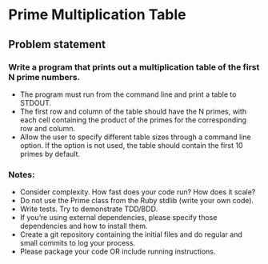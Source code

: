 # Prime Multiplication Table
## Problem statement

### Write a program that prints out a multiplication table of the first N prime numbers.

* The program must run from the command line and print a table to STDOUT.
* The first row and column of the table should have the N primes, with each cell containing the product of the primes for the corresponding row and column.
* Allow the user to specify different table sizes through a command line option. If the option is not used, the table should contain the first 10 primes by default.

### Notes:

* Consider complexity. How fast does your code run? How does it scale?
* Do not use the Prime class from the Ruby stdlib (write your own code).
* Write tests. Try to demonstrate TDD/BDD.
* If you’re using external dependencies, please specify those dependencies and how to install them.
* Create a git repository containing the initial files and do regular and small commits to log your process.
* Please package your code OR include running instructions.
